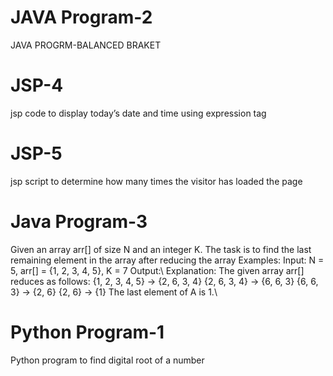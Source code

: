 # JAVA Program-2
JAVA PROGRM-BALANCED BRAKET

# JSP-4
jsp code to display today’s date and time using expression tag

# JSP-5
jsp script to determine how many times the visitor has loaded the page

# Java Program-3
Given an array arr[] of size N and an integer K. The task is to find the last remaining element in the array after reducing the array
Examples:
Input: N = 5, arr[] = {1, 2, 3, 4, 5}, K = 7
Output:\ Explanation:
The given array arr[] reduces as follows:
{1, 2, 3, 4, 5} -> {2, 6, 3, 4}
{2, 6, 3, 4} -> {6, 6, 3}
{6, 6, 3} -> {2, 6}
{2, 6} -> {1}
The last element of A is 1.\

# Python Program-1
Python program to find digital root of a number

